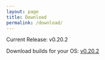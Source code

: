 ```yaml
---
layout: page
title: Download
permalink: /download/
---
```


Current Release: v0.20.2

Download builds for your OS: [v0.20.2](https://github.com/bitflate/bitflate/releases/tag/v0.20.2)
